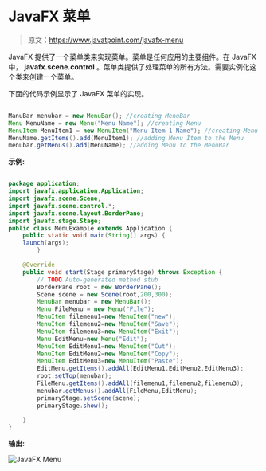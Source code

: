 # JavaFX 菜单

> 原文：<https://www.javatpoint.com/javafx-menu>

JavaFX 提供了一个菜单类来实现菜单。菜单是任何应用的主要组件。在 JavaFX 中， **javafx.scene.control** 。菜单类提供了处理菜单的所有方法。需要实例化这个类来创建一个菜单。

下面的代码示例显示了 JavaFX 菜单的实现。

```java

ManuBar menubar = new MenuBar(); //creating MenuBar
Menu MenuName = new Menu("Menu Name"); //creating Menu
MenuItem MenuItem1 = new MenuItem("Menu Item 1 Name"); //creating Menu Item 
MenuName.getItems().add(MenuItem1); //adding Menu Item to the Menu
menubar.getMenus().add(MenuName); //adding Menu to the MenuBar 

```

**示例:**

```java

package application;
import javafx.application.Application;
import javafx.scene.Scene;
import javafx.scene.control.*;
import javafx.scene.layout.BorderPane;
import javafx.stage.Stage;
public class MenuExample extends Application {
	public static void main(String[] args) {
	launch(args);
	    }

	@Override
	public void start(Stage primaryStage) throws Exception {
		// TODO Auto-generated method stub
		BorderPane root = new BorderPane();
		Scene scene = new Scene(root,200,300);
		MenuBar menubar = new MenuBar();
		Menu FileMenu = new Menu("File");
		MenuItem filemenu1=new MenuItem("new");
		MenuItem filemenu2=new MenuItem("Save");
		MenuItem filemenu3=new MenuItem("Exit");
		Menu EditMenu=new Menu("Edit");
		MenuItem EditMenu1=new MenuItem("Cut");
		MenuItem EditMenu2=new MenuItem("Copy");
		MenuItem EditMenu3=new MenuItem("Paste");
		EditMenu.getItems().addAll(EditMenu1,EditMenu2,EditMenu3);
		root.setTop(menubar);
		FileMenu.getItems().addAll(filemenu1,filemenu2,filemenu3);
		menubar.getMenus().addAll(FileMenu,EditMenu);
		primaryStage.setScene(scene);
	    primaryStage.show();

	}	
}

```

**输出:**

![JavaFX Menu](../img/b18ca45e024653fe88cded80b84b1ebd.png)